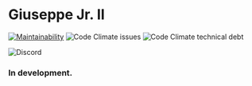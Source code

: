 # Giuseppe Jr. II

[![Maintainability](https://api.codeclimate.com/v1/badges/409e726dc858ae9e6df5/maintainability)](https://codeclimate.com/github/SegFault-Verm/GiuseppeJrTheSecond/maintainability) ![Code Climate issues](https://img.shields.io/codeclimate/issues/SegFault-Verm/GiuseppeJrTheSecond?color=45d298) ![Code Climate technical debt](https://img.shields.io/codeclimate/tech-debt/SegFault-Verm/GiuseppeJrTheSecond?color=45d298)

![Discord](https://img.shields.io/discord/571114137107562541)


### In development.